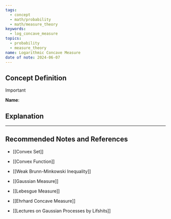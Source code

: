 ```yaml
---
tags:
  - concept
  - math/probability
  - math/measure_theory
keywords:
  - log_concave_measure
topics:
  - probability
  - measure_theory
name: Logarithmic Concave Measure
date of note: 2024-06-07
---
```


## Concept Definition

>[!important]
>**Name**: 



## Explanation





-----------
##  Recommended Notes and References


- [[Convex Set]]
- [[Convex Function]]

- [[Weak Brunn-Minkowski Inequality]]
- [[Gaussian Measure]]
- [[Lebesgue Measure]]

- [[Ehrhard Concave Measure]]

- [[Lectures on Gaussian Processes by Lifshits]]